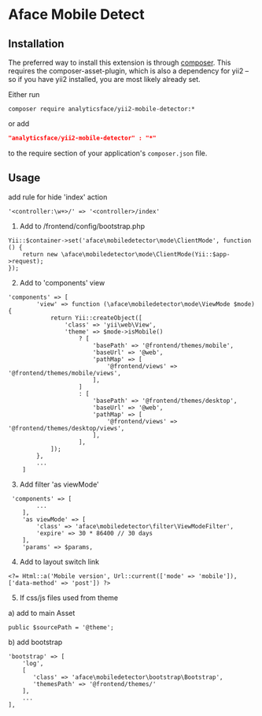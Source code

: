 Aface Mobile Detect
===================


Installation
------------
The preferred way to install this extension is through [composer](http://getcomposer.org/download/). This requires the 
composer-asset-plugin, which is also a dependency for yii2 – so if you have yii2 installed, you are most likely already 
set.


Either run

```
composer require analyticsface/yii2-mobile-detector:*
```
or add

```json
"analyticsface/yii2-mobile-detector" : "*"
```

to the require section of your application's `composer.json` file.

Usage
-----

add rule for hide 'index' action
```
'<controller:\w+>/' => '<controller>/index'
```


1) Add to /frontend/config/bootstrap.php

```
Yii::$container->set('aface\mobiledetector\mode\ClientMode', function () {
    return new \aface\mobiledetector\mode\ClientMode(Yii::$app->request);
});
```

2) Add to 'components' view

```
'components' => [
        'view' => function (\aface\mobiledetector\mode\ViewMode $mode) {
            return Yii::createObject([
                'class' => 'yii\web\View',
                'theme' => $mode->isMobile()
                    ? [
                        'basePath' => '@frontend/themes/mobile',
                        'baseUrl' => '@web',
                        'pathMap' => [
                            '@frontend/views' => '@frontend/themes/mobile/views',
                        ],
                    ]
                    : [
                        'basePath' => '@frontend/themes/desktop',
                        'baseUrl' => '@web',
                        'pathMap' => [
                            '@frontend/views' => '@frontend/themes/desktop/views',
                        ],
                    ],
            ]);
        },
        ...
    ]
```

3) Add filter 'as viewMode'

```
 'components' => [
        ...
    ],
    'as viewMode' => [
        'class' => 'aface\mobiledetector\filter\ViewModeFilter',
        'expire' => 30 * 86400 // 30 days
    ],
    'params' => $params,
```

4) Add to layout switch link 

```
<?= Html::a('Mobile version', Url::current(['mode' => 'mobile']), ['data-method' => 'post']) ?>
```

5) If css/js files used from theme

a) add to main Asset
```
public $sourcePath = '@theme';
```
b) add bootstrap
```
'bootstrap' => [
    'log',
    [
       'class' => 'aface\mobiledetector\bootstrap\Bootstrap',
       'themesPath' => '@frontend/themes/'
    ],
    ...
],
```